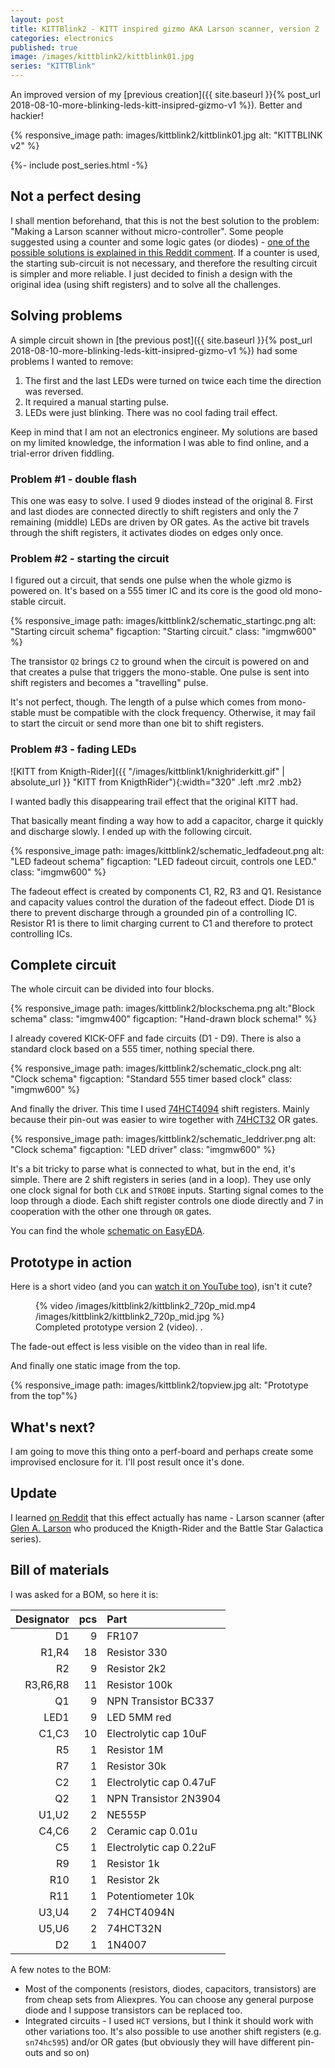 ```yaml
---
layout: post
title: KITTBlink2 - KITT inspired gizmo AKA Larson scanner, version 2
categories: electronics
published: true
image: /images/kittblink2/kittblink01.jpg
series: "KITTBlink"
---
```


An improved version of my [previous creation]({{ site.baseurl }}{% post_url 2018-08-10-more-blinking-leds-kitt-insipred-gizmo-v1 %}). Better and hackier!


{% responsive_image path: images/kittblink2/kittblink01.jpg alt: "KITTBLINK v2"  %}

<!--more-->

{%- include post_series.html -%}

## Not a perfect desing

I shall mention beforehand, that this is not the best solution to the problem: "Making a Larson scanner without micro-controller". Some people suggested using a counter and some logic gates (or diodes) - [one of the possible solutions is explained in this Reddit comment](https://www.reddit.com/r/electronics/comments/8jka9c/i_made_a_thing_that_blinks_from_left_to_right_and/dz0n27x). If a counter is used, the starting sub-circuit is not necessary, and therefore the resulting circuit is simpler and more reliable. I just decided to finish a design with the original idea (using shift registers) and to solve all the challenges. 

## Solving problems

A simple circuit shown in [the previous post]({{ site.baseurl }}{% post_url 2018-08-10-more-blinking-leds-kitt-insipred-gizmo-v1 %}) had some problems I wanted to remove:

1. The first and the last LEDs were turned on twice each time the direction was reversed.
2. It required a manual starting pulse. 
3. LEDs were just blinking. There was no cool fading trail effect. 

Keep in mind that I am not an electronics engineer. My solutions are based on my limited knowledge, the information I was able to find online, and a trial-error driven fiddling.

### Problem #1 - double flash

This one was easy to solve. I used 9 diodes instead of the original 8. First and last diodes are connected directly to shift registers and only the 7 remaining (middle) LEDs are driven by OR gates. As the active bit travels through the shift registers, it activates diodes on edges only once.



### Problem #2 - starting the circuit

I figured out a circuit, that sends one pulse when the whole gizmo is powered on. It's based on a 555 timer IC and its core is the good old mono-stable circuit.

{% responsive_image path: images/kittblink2/schematic_startingc.png alt: "Starting circuit schema" figcaption: "Starting circuit." class: "imgmw600" %}

The transistor `Q2` brings `C2` to ground when the circuit is powered on and that creates a pulse that triggers the mono-stable. One pulse is sent into shift registers and becomes a "travelling" pulse.

It's not perfect, though. The length of a pulse which comes from mono-stable must be compatible with the clock frequency. Otherwise, it may fail to start the circuit or send more than one bit to shift registers.

### Problem #3 - fading LEDs

![KITT from Knigth-Rider]({{ "/images/kittblink1/knighriderkitt.gif" | absolute_url }} "KITT from KnigthRider"){:width="320" .left .mr2 .mb2}

I&nbsp;wanted&nbsp;badly this disappearing trail effect that the original KITT had. 

That basically meant finding a way how to add a capacitor, charge it quickly and discharge slowly. I&nbsp;ended up with the following circuit.

{% responsive_image path: images/kittblink2/schematic_ledfadeout.png alt: "LED fadeout schema" figcaption: "LED fadeout circuit, controls one LED." class: "imgmw600" %}

The fadeout effect is created by components C1, R2, R3 and Q1. Resistance and capacity values control the duration of the fadeout effect. Diode D1 is there to prevent discharge through a grounded pin of a controlling IC. Resistor R1 is there to limit charging current to C1 and therefore to protect controlling ICs.

## Complete circuit

The whole circuit can be divided into four blocks. 

{% responsive_image path: images/kittblink2/blockschema.png alt:"Block schema" class: "imgmw400" figcaption: "Hand-drawn block schema!" %}

I already covered KICK-OFF and fade circuits (D1 - D9). There is also a standard clock based on a 555 timer, nothing special there.

{% responsive_image path: images/kittblink2/schematic_clock.png alt: "Clock schema" figcaption: "Standard 555 timer based clock" class: "imgmw600" %}


And finally the driver. This time I used [74HCT4094][74HCT4094] shift registers. Mainly because their pin-out was easier to wire together with [74HCT32][74HCT32] OR gates.

{% responsive_image path: images/kittblink2/schematic_leddriver.png alt: "Clock schema" figcaption: "LED driver" class: "imgmw600" %}

It's a bit tricky to parse what is connected to what, but in the end, it's simple. There are 2 shift registers in series (and in a loop). They use only one clock signal for both `CLK` and `STROBE` inputs. Starting signal comes to the loop through a diode. Each shift register controls one diode directly and 7 in cooperation with the other one through `OR` gates.



You can find the whole [schematic on EasyEDA][schematic].

## Prototype in action

Here is a short video (and you can [watch it on YouTube too](https://youtu.be/v5gCoghu3vg)), isn't it cute? 

<figure >
    {% video /images/kittblink2/kittblink2_720p_mid.mp4 /images/kittblink2/kittblink2_720p_mid.jpg %}
    <figcaption>Completed prototype version 2 (video). .</figcaption>
</figure>



The fade-out effect is less visible on the video than in real life.

And finally one static image from the top.

{% responsive_image path: images/kittblink2/topview.jpg alt: "Prototype from the top"%}



## What's next?

I am going to move this thing onto a perf-board and perhaps create some improvised enclosure for it. I'll post result once it's done.


## Update

I learned [on Reddit](https://www.reddit.com/r/electronics/comments/9mp0tv/i_made_second_version_of_a_thing_that_blinks_from/) that this effect actually has name - Larson scanner (after [Glen A. Larson](https://en.wikipedia.org/wiki/Glen_A._Larson) who produced the Knigth-Rider and the Battle Star Galactica series).


## Bill of materials

I was asked for a BOM, so here it is:

|Designator| pcs | Part |
|----:|----:|:-----------|
|D1     |9  |FR107
|R1,R4  |18 |Resistor 330
|R2     |9  |Resistor 2k2
|R3,R6,R8|11|Resistor 100k
|Q1     |9  |NPN Transistor BC337
|LED1   |9  |LED 5MM red
|C1,C3  |10 |Electrolytic cap 10uF
|R5     |1  |Resistor 1M
|R7     |1  |Resistor 30k
|C2     |1  |Electrolytic cap 0.47uF
|Q2     |1  |NPN Transistor 2N3904
|U1,U2  |2  |NE555P
|C4,C6  |2  |Ceramic cap 0.01u
|C5     |1  |Electrolytic cap 0.22uF
|R9     |1  |Resistor 1k
|R10    |1  |Resistor 2k
|R11    |1  |Potentiometer 10k
|U3,U4  |2  |74HCT4094N
|U5,U6  |2  |74HCT32N
|D2     |1  |1N4007

A few notes to the BOM:

- Most of the components (resistors, diodes, capacitors, transistors) are from cheap sets from Aliexpres. You can choose any general purpose diode and I suppose transistors can be replaced too.
- Integrated circuits - I used `HCT` versions, but I think it should work with other variations too. It's also possible to use another shift registers (e.g. `sn74hc595`) and/or OR gates (but obviously they will have different pin-outs and so on)


[schematic]: https://easyeda.com/josefadamcik/kitt-blink2 "Schematic on EasyEDA"
[74HCT4094]: https://assets.nexperia.com/documents/data-sheet/74HC_HCT4094.pdf "74HCT4094 shift register data sheet"
[74HCT32]: https://assets.nexperia.com/documents/data-sheet/74HC_HCT32.pdf "74HCT32 OR gate data sheet"